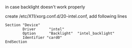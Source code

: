in case backlight doesn't work properly

create /etc/X11/xorg.conf.d/20-intel.conf, add following lines

    Section "Device"
            Driver      "intel"
            Option      "Backlight"  "intel_backlight"
            Identifier "card0"
    EndSection

